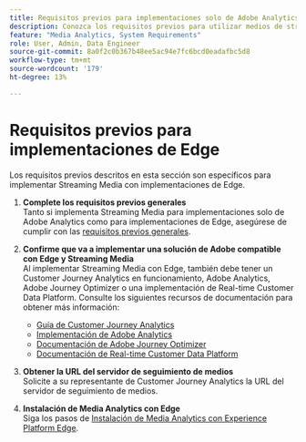 ```yaml
---
title: Requisitos previos para implementaciones solo de Adobe Analytics
description: Conozca los requisitos previos para utilizar medios de streaming con implementaciones solo de Adobe Analytics
feature: "Media Analytics, System Requirements"
role: User, Admin, Data Engineer
source-git-commit: 8a0f2c0b367b48ee5ac94e7fc6bcd0eadafbc5d8
workflow-type: tm+mt
source-wordcount: '179'
ht-degree: 13%

---
```


# Requisitos previos para implementaciones de Edge

Los requisitos previos descritos en esta sección son específicos para implementar Streaming Media con implementaciones de Edge.

1. **Complete los requisitos previos generales**<br>
Tanto si implementa Streaming Media para implementaciones solo de Adobe Analytics como para implementaciones de Edge, asegúrese de cumplir con las [requisitos previos generales](/help/getting-started/prereqs.md).

1. **Confirme que va a implementar una solución de Adobe compatible con Edge y Streaming Media**<br>
Al implementar Streaming Media con Edge, también debe tener un Customer Journey Analytics en funcionamiento, Adobe Analytics, Adobe Journey Optimizer o una implementación de Real-time Customer Data Platform. Consulte los siguientes recursos de documentación para obtener más información:
   * [Guía de Customer Journey Analytics](https://experienceleague.adobe.com/docs/analytics-platform/using/cja-landing.html?lang=es)
   * [Implementación de Adobe Analytics](https://experienceleague.adobe.com/docs/analytics/implementation/home.html?lang=es)
   * [Documentación de Adobe Journey Optimizer](https://experienceleague.adobe.com/docs/journey-optimizer.html?lang=es)
   * [Documentación de Real-time Customer Data Platform](https://experienceleague.adobe.com/docs/real-time-customer-data-platform.html)

1. **Obtener la URL del servidor de seguimiento de medios**<br>
Solicite a su representante de Customer Journey Analytics la URL del servidor de seguimiento de medios. <!-- This is the `collection-api-server` URL for the Mobile SDK, the JavaScript SDK, and the non-collection-api tracking server for Roku. Domain names for API implementation is: `[your_namespace].hb-api.omtrdc.net`. -->

1. **Instalación de Media Analytics con Edge**<br>
Siga los pasos de [Instalación de Media Analytics con Experience Platform Edge](/help/implementation/edge/implementation-edge.md).